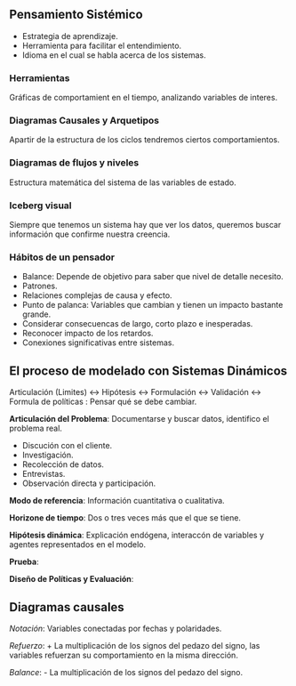 ## Pensamiento Sistémico
- Estrategia de aprendizaje.
- Herramienta para facilitar el entendimiento.
- Idioma en el cual se habla acerca de los sistemas.

### Herramientas
Gráficas de comportamient en el tiempo, analizando variables de interes.


### Diagramas Causales y Arquetipos
Apartir de la estructura de los ciclos tendremos ciertos comportamientos.

### Diagramas de flujos y niveles
Estructura matemática del sistema de las variables de estado.


### Iceberg visual
Siempre que tenemos un sistema hay que ver los datos, queremos buscar información que confirme nuestra creencia.


### Hábitos de un pensador

- Balance: Depende de objetivo para saber que nivel de detalle necesito.
- Patrones.
- Relaciones complejas de causa y efecto.
- Punto de palanca: Variables que cambian y tienen un impacto bastante grande.
- Considerar consecuencas de largo, corto plazo e inesperadas.
- Reconocer impacto de los retardos.
- Conexiones significativas entre sistemas.

## El proceso de modelado con Sistemas Dinámicos

  Articulación (Limites) <-> Hipótesis <-> Formulación <-> Validación <-> Formula de políticas : Pensar qué se debe cambiar.
  
**Articulación del Problema**: Documentarse y buscar datos, identifico el problema real.
- Discución con el cliente.
- Investigación.
- Recolección de datos.
- Entrevistas.
- Observación directa y participación.
 
 **Modo de referencia**: Información cuantitativa o cualitativa.        
 
 **Horizone de tiempo**: Dos o tres veces más que el que se tiene.
        
**Hipótesis dinámica**: Explicación endógena, interaccón de variables y agentes representados en el modelo.

**Prueba**:

**Diseño de Políticas y Evaluación**:

## Diagramas causales

*Notación*: Variables conectadas por fechas y polaridades.

*Refuerzo*: + La multiplicación de los signos del pedazo del signo, las variables refuerzan su comportamiento en la misma dirección.

*Balance*: - La multiplicación de los signos del pedazo del signo.
